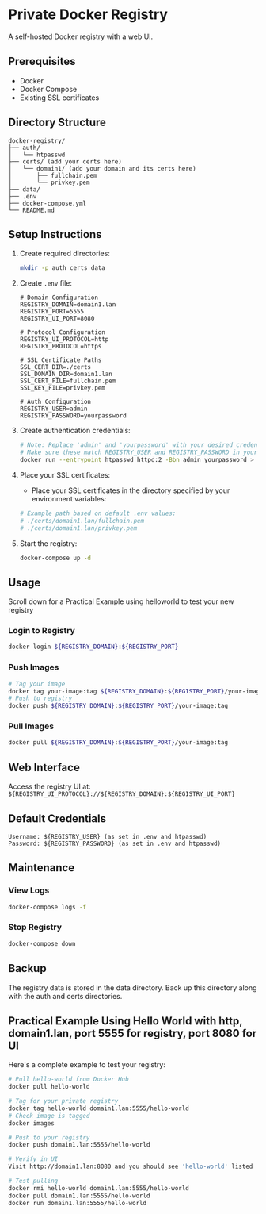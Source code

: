 # Private Docker Registry

A self-hosted Docker registry with a web UI.

## Prerequisites

- Docker
- Docker Compose
- Existing SSL certificates

## Directory Structure

```
docker-registry/
├── auth/
│   └── htpasswd
├── certs/ (add your certs here)
│   └── domain1/ (add your domain and its certs here)
│       ├── fullchain.pem
│       └── privkey.pem
├── data/
├── .env
├── docker-compose.yml
└── README.md
```

## Setup Instructions

1. Create required directories:
    ```bash
    mkdir -p auth certs data
    ```

2. Create `.env` file:
    ```env
    # Domain Configuration
    REGISTRY_DOMAIN=domain1.lan
    REGISTRY_PORT=5555
    REGISTRY_UI_PORT=8080

    # Protocol Configuration
    REGISTRY_UI_PROTOCOL=http
    REGISTRY_PROTOCOL=https

    # SSL Certificate Paths
    SSL_CERT_DIR=./certs
    SSL_DOMAIN_DIR=domain1.lan
    SSL_CERT_FILE=fullchain.pem
    SSL_KEY_FILE=privkey.pem

    # Auth Configuration
    REGISTRY_USER=admin
    REGISTRY_PASSWORD=yourpassword
    ```

3. Create authentication credentials:
    ```bash
    # Note: Replace 'admin' and 'yourpassword' with your desired credentials
    # Make sure these match REGISTRY_USER and REGISTRY_PASSWORD in your .env file
    docker run --entrypoint htpasswd httpd:2 -Bbn admin yourpassword > auth/htpasswd
    ```

4. Place your SSL certificates:
   - Place your SSL certificates in the directory specified by your environment variables:
    ```bash
    # Example path based on default .env values:
    # ./certs/domain1.lan/fullchain.pem
    # ./certs/domain1.lan/privkey.pem
    ```

5. Start the registry:
    ```bash
    docker-compose up -d
    ```

## Usage

Scroll down for a Practical Example using helloworld to test your new registry

### Login to Registry

```bash
docker login ${REGISTRY_DOMAIN}:${REGISTRY_PORT}
```

### Push Images
```bash
# Tag your image
docker tag your-image:tag ${REGISTRY_DOMAIN}:${REGISTRY_PORT}/your-image:tag
# Push to registry
docker push ${REGISTRY_DOMAIN}:${REGISTRY_PORT}/your-image:tag
```

### Pull Images
```bash
docker pull ${REGISTRY_DOMAIN}:${REGISTRY_PORT}/your-image:tag
```
## Web Interface
Access the registry UI at: `${REGISTRY_UI_PROTOCOL}://${REGISTRY_DOMAIN}:${REGISTRY_UI_PORT}`

## Default Credentials
```
Username: ${REGISTRY_USER} (as set in .env and htpasswd)
Password: ${REGISTRY_PASSWORD} (as set in .env and htpasswd)
```

## Maintenance

### View Logs
```bash
docker-compose logs -f
```

### Stop Registry
```bash
docker-compose down
```

## Backup

The registry data is stored in the data directory. Back up this directory along with the auth and certs directories.

## Practical Example Using Hello World with http, domain1.lan, port 5555 for registry, port 8080 for UI 

Here's a complete example to test your registry:

```bash
# Pull hello-world from Docker Hub
docker pull hello-world
```

```bash
# Tag for your private registry
docker tag hello-world domain1.lan:5555/hello-world
# Check image is tagged
docker images
```

```bash
# Push to your registry
docker push domain1.lan:5555/hello-world
```

```bash
# Verify in UI
Visit http://domain1.lan:8080 and you should see 'hello-world' listed
```

```bash
# Test pulling
docker rmi hello-world domain1.lan:5555/hello-world
docker pull domain1.lan:5555/hello-world
docker run domain1.lan:5555/hello-world
```